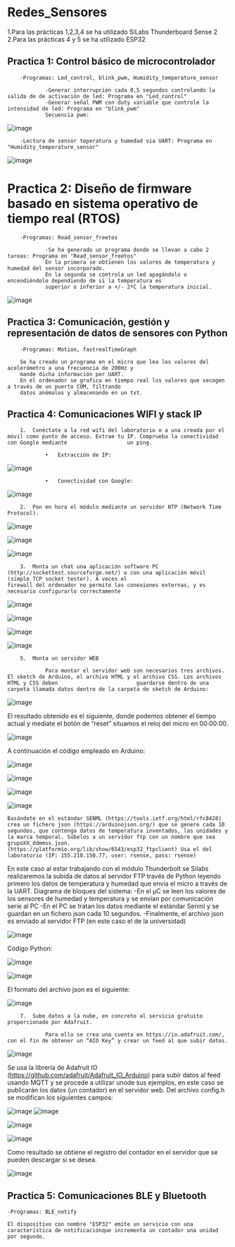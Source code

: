 # Redes_Sensores

1.Para las prácticas 1,2,3,4 se ha utilizado SiLabs Thunderboard Sense 2
2.Para las prácticas 4 y 5 se ha utilizado ESP32

## Practica 1: Control básico de microcontrolador

        -Programas: Led_control, blink_pwm, Humidity_temperature_sensor
        
                -Generar interrupción cada 0,5 segundos controlando la salida de de activación de led: Programa en "Led_control"
                -Generar señal PWM con duty variable que controle la intensidad de led: Programa en "blink_pwm"
                Secuencia pwm:
![image](https://user-images.githubusercontent.com/81929580/214577713-a6ac9f1f-912b-4e09-9312-32b3e8fc1c96.png)

        -Lectura de sensor teperatura y humedad via UART: Programa en "Humidity_temperature_sensor"
        
![image](https://user-images.githubusercontent.com/81929580/214573064-0956aa66-fab0-43d0-b02a-122455021261.png)


# Practica 2: Diseño de firmware basado en sistema operativo de tiempo real (RTOS)

        -Programas: Read_sensor_freetos
        
                -Se ha generado un programa donde se llevan a cabo 2 tareas: Programa en "Read_sensor_freetos"
                En la primera se obtienen los valores de temperatura y humedad del sensor incorporado.
                En la segunda se controla un led apagándolo o encendiéndolo dependiendo de si la temperatura es 
                superior o inferior a +/- 2ºC la temperatura inicial.

![image](https://user-images.githubusercontent.com/81929580/214577607-5f4a34cf-d004-4f4e-828d-b7b36887a93a.png)


## Practica 3: Comunicación, gestión y representación de datos de sensores con Python

        -Programas: Motion, fastrealTimeGraph
        
        Se ha creado un programa en el micro que lea los valores del acelerómetro a una frecuencia de 200Hz y 
        mande dicha información por UART.
        En el ordenador se grafica en tiempo real los valores que secogen a través de un puerto COM, filtrando 
        datos anómalos y almacenando en un txt.
        
## Practica 4: Comunicaciones WIFI y stack IP

        1.	Conéctate a la red wifi del laboratorio o a una creada por el móvil como punto de acceso. Extrae tu IP. Comprueba la conectividad con Google mediante                   un ping.
        
                •	Extracción de IP:
        
![image](https://user-images.githubusercontent.com/81929580/214600238-f7c1f082-252b-4247-a001-c00aba4e6fa4.png)

                •	Conectividad con Google:
        
![image](https://user-images.githubusercontent.com/81929580/214600310-7c23b1f2-387f-4c98-9ee9-4d5252997cd2.png)

        2.	Pon en hora el módulo mediante un servidor NTP (Network Time Protocol).

![image](https://user-images.githubusercontent.com/81929580/214600593-d046bfad-3794-47d8-8f2e-ae84880747cb.png)

![image](https://user-images.githubusercontent.com/81929580/214600716-9c87c0ee-9cd7-4fe2-aeb3-732e15209112.png)

![image](https://user-images.githubusercontent.com/81929580/214601005-6c98eb76-7b26-4669-a77c-42360c648c74.png)

        3.	Monta un chat una aplicación software PC (http://sockettest.sourceforge.net/) o con una aplicación móvil (simple TCP socket tester). A veces el                         firewall del ordenador no permite las conexiones externas, y es necesario configurarlo correctamente
        
![image](https://user-images.githubusercontent.com/81929580/214601198-bc7db851-8ca1-43d7-bdb0-a5d092d4569c.png)

![image](https://user-images.githubusercontent.com/81929580/214601337-7ebc7188-49d4-438a-9b8b-efabd4a106cb.png)

![image](https://user-images.githubusercontent.com/81929580/214601420-dfbbd250-f415-467b-8a10-bc478fac0df0.png)

![image](https://user-images.githubusercontent.com/81929580/214601443-e27348f0-6cc5-4716-a3e5-64e33c3b99a2.png)

        5.	Monta un servidor WEB

                Para montar el servidor web son necesarios tres archivos. El sketch de Arduino, el archivo HTML y el archivo CSS. Los archivos HTML y CSS deben                         guardarse dentro de una carpeta llamada datos dentro de la carpeta de sketch de Arduino:

![image](https://user-images.githubusercontent.com/81929580/214601610-efdf51ec-095e-4e2e-be4b-219444d22e61.png)

El resultado obtenido es el siguiente, donde podemos obtener el tiempo actual y mediate el botón de “reset” situamos el reloj del micro  en 00:00:00.

![image](https://user-images.githubusercontent.com/81929580/214601679-27159965-f99d-4416-a6c4-71e9fbbec721.png)

A continuación el código empleado en Arduino:

![image](https://user-images.githubusercontent.com/81929580/214601858-8bf78d86-e11d-4379-9550-533ae750c50c.png)

![image](https://user-images.githubusercontent.com/81929580/214601921-86a07c9c-c984-43d4-bc69-884a9f8c81cd.png)

![image](https://user-images.githubusercontent.com/81929580/214601970-a8b8f3e1-1659-42d3-a7b8-8a7c41681013.png)

![image](https://user-images.githubusercontent.com/81929580/214602012-40f9fa61-d48f-41eb-9ebc-f898118d3dad.png)

	Basándote en el estándar SENML (https://tools.ietf.org/html/rfc8428) crea un fichero json (https://arduinojson.org/) que se genere cada 10 segundos, que contenga datos de temperatura inventados, las unidades y la marca temporal. Súbelos a un servidor ftp con un nombre que sea grupoXX_ddmmss.json. (https://platformio.org/lib/show/6543/esp32_ftpclient) Usa el del laboratorio (IP: 155.210.150.77, user: rsense, pass: rsense)

En este caso al estar trabajando con el módulo Thunderbolt se Silabs realizaremos la subida de datos al servidor FTP través de Python leyendo primero los datos de temperatura y humedad que envía el micro a través de la UART.
Diagrama de bloques del sistema:
	-En el µC se leen los valores de los sensores de humedad y temperatura y se envían por comunicación serie al PC
	-En el PC se tratan los datos mediante el estándar Senml y se guardan en un fichero json cada 10 segundos.
	-Finalmente, el archivo json es enviado al servidor FTP (en este caso el de la universidad)

![image](https://user-images.githubusercontent.com/81929580/214602151-f88c36c9-bea7-45f3-b952-5bb7c79325df.png)

Código Python:

![image](https://user-images.githubusercontent.com/81929580/214602268-42f937b2-afa5-416c-96d1-83fbc55296eb.png)

![image](https://user-images.githubusercontent.com/81929580/214602305-77881a93-24a1-44df-9b35-ebee71485a5f.png)

El formato del archivo json es el siguiente:

![image](https://user-images.githubusercontent.com/81929580/214602395-e6ce41dc-d469-48bd-8e15-e0ef8c7869f6.png)

        7.	Sube datos a la nube, en concreto al servicio gratuito proporcionado por Adafruit. 

                Para ello se crea una cuenta en https://io.adafruit.com/, con el fin de obtener un “AIO Key” y crear un feed al que subir datos.

![image](https://user-images.githubusercontent.com/81929580/214602522-52760a72-d444-4ebf-9e0e-609692ed5d3f.png)

Se usa la librería de Adafruit IO (https://github.com/adafruit/Adafruit_IO_Arduino) para subir datos al feed usando MQTT y se procede a utilizar unode sus ejemplos, en este caso se publicarán los datos (un contador) en el servidor web.
Del archivo config.h se modifican los siguientes campos:

![image](https://user-images.githubusercontent.com/81929580/214602593-0ccf6079-9372-48eb-8cd4-4c291d84a83b.png)
![image](https://user-images.githubusercontent.com/81929580/214602638-541b1ba5-1e07-4415-ae90-b4a592e8ebd5.png)

![image](https://user-images.githubusercontent.com/81929580/214602691-7ab02db1-abf5-431d-b8fc-a27dae7b946d.png)

![image](https://user-images.githubusercontent.com/81929580/214602740-94053258-9f3f-4005-adbd-aea6ff2997b0.png)

Como resultado se obtiene el registro del contador en el servidor que se pueden descargar si se desea.

![image](https://user-images.githubusercontent.com/81929580/214602778-3716f337-d4d7-4343-8bb5-fbeb8463f4b4.png)

## Practica 5: Comunicaciones BLE y Bluetooth

	-Programas: BLE_notify
	
	El dispositivo con nombre "ESP32" emite un servicio con una característica de notificaciónque incrementa un contador una unidad por segundo.
